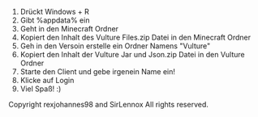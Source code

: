 1. Drückt Windows + R 
2. Gibt %appdata% ein
3. Geht in den Minecraft Ordner
4. Kopiert den Inhalt des Vulture Files.zip Datei in den Minecraft Ordner
5. Geh in den Versoin erstelle ein Ordner Namens "Vulture"
6. Kopiert den Inhalt der Vulture Jar und Json.zip Datei in den Vulture Ordner
7. Starte den Client und gebe irgenein Name ein!
8. Klicke auf Login 
9. Viel Spaß! :)

Copyright rexjohannes98 and SirLennox All rights reserved.
